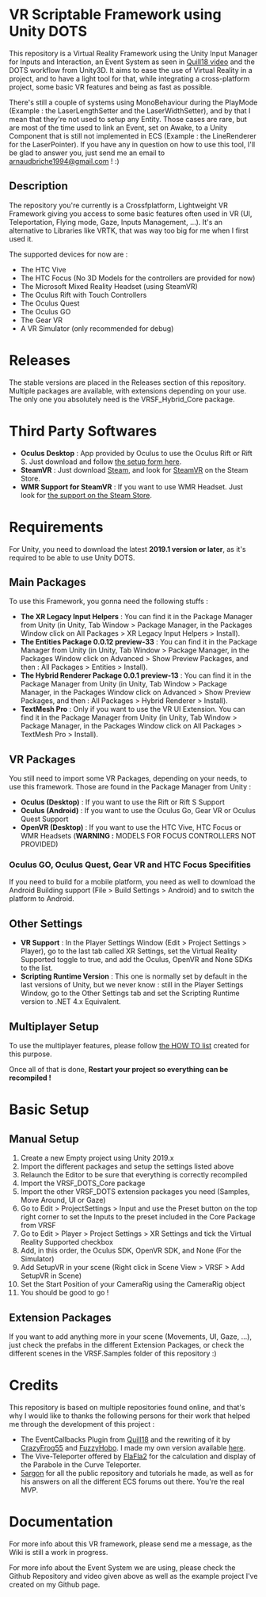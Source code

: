# VR Scriptable Framework using Unity DOTS
This repository is a Virtual Reality Framework using the Unity Input Manager for Inputs and Interaction, an Event System as seen in [Quill18 video](https://www.youtube.com/watch?v=04wXkgfd9V8) and the DOTS workflow from Unity3D. It aims to ease the use of Virtual Reality in a project, and to have a light tool for that, while integrating a cross-platform project, some basic VR features and being as fast as possible. 


There's still a couple of systems using MonoBehaviour during the PlayMode (Example : the LaserLengthSetter and the LaserWidthSetter), and by that I mean that they're not used to setup any Entity. 
Those cases are rare, but are most of the time used to link an Event, set on Awake, to a Unity Component that is still not implemented in ECS (Example : the LineRenderer for the LaserPointer).
If you have any in question on how to use this tool, I'll be glad to answer you, just send me an email to arnaudbriche1994@gmail.com ! :)


## Description
The repository you're currently is a Crossfplatform, Lightweight VR Framework giving you access to some basic features often used in VR (UI, Teleportation, Flying mode, Gaze, Inputs Management, ...). It's an alternative to Libraries like VRTK, that was way too big for me when I first used it.


The supported devices for now are :
- The HTC Vive
- The HTC Focus (No 3D Models for the controllers are provided for now)
- The Microsoft Mixed Reality Headset (using SteamVR)
- The Oculus Rift with Touch Controllers
- The Oculus Quest
- The Oculus GO
- The Gear VR
- A VR Simulator (only recommended for debug)


# Releases
The stable versions are placed in the Releases section of this repository. Multiple packages are available, with extensions depending on your use. The only one you absolutely need is the VRSF_Hybrid_Core package.


# Third Party Softwares
- **Oculus Desktop** : App provided by Oculus to use the Oculus Rift or Rift S. Just download and follow [the setup form here](https://www.oculus.com/rift/setup/).
- **SteamVR** : Just download [Steam](https://store.steampowered.com/about/), and look for [SteamVR](https://store.steampowered.com/app/250820/SteamVR/) on the Steam Store.
- **WMR Support for SteamVR** : If you want to use WMR Headset. Just look for [the support on the Steam Store](https://store.steampowered.com/app/719950/Windows_Mixed_Reality_for_SteamVR/).


# Requirements
For Unity, you need to download the latest **2019.1 version or later**, as it's required to be able to use Unity DOTS.

## Main Packages
To use this Framework, you gonna need the following stuffs :
- **The XR Legacy Input Helpers** : You can find it in the Package Manager from Unity (in Unity, Tab Window > Package Manager, in the Packages Window click on All Packages > XR Legacy Input Helpers > Install).
- **The Entities Package 0.0.12 preview-33** : You can find it in the Package Manager from Unity (in Unity, Tab Window > Package Manager, in the Packages Window click on Advanced > Show Preview Packages, and then : All Packages > Entities > Install). 
- **The Hybrid Renderer Package 0.0.1 preview-13** : You can find it in the Package Manager from Unity (in Unity, Tab Window > Package Manager, in the Packages Window click on Advanced > Show Preview Packages, and then : All Packages > Hybrid Renderer > Install). 
- **TextMesh Pro** : Only if you want to use the VR UI Extension. You can find it in the Package Manager from Unity (in Unity, Tab Window > Package Manager, in the Packages Window click on All Packages > TextMesh Pro > Install).

## VR Packages
You still need to import some VR Packages, depending on your needs, to use this framework. Those are found in the Package Manager from Unity :
- **Oculus (Desktop)** : If you want to use the Rift or Rift S Support
- **Oculus (Android)** : If you want to use the Oculus Go, Gear VR or Oculus Quest Support
- **OpenVR (Desktop)** : If you want to use the HTC Vive, HTC Focus or WMR Headsets (**WARNING :** MODELS FOR FOCUS CONTROLLERS NOT PROVIDED)

### Oculus GO, Oculus Quest, Gear VR and HTC Focus Specifities
If you need to build for a mobile platform, you need as well to download the Android Building support (File > Build Settings > Android) and to switch the platform to Android.

## Other Settings
- **VR Support** : In the Player Settings Window (Edit > Project Settings > Player), go to the last tab called XR Settings, set the Virtual Reality Supported toggle to true, and add the Oculus, OpenVR and None SDKs to the list.
- **Scripting Runtime Version** : This one is normally set by default in the last versions of Unity, but we never know :  still in the Player Settings Window, go to the Other Settings tab and set the Scripting Runtime version to .NET 4.x Equivalent.

## Multiplayer Setup
To use the multiplayer features, please follow [the HOW TO list](https://github.com/Jamy4000/VRSF_DOTS/blob/master/VRSF_DOTS/Assets/VRSF/Multiplayer/HOW_TO_Multi.md) created for this purpose.

Once all of that is done, **Restart your project so everything can be recompiled !**



# Basic Setup

## Manual Setup
1. Create a new Empty project using Unity 2019.x
2. Import the different packages and setup the settings listed above
3. Relaunch the Editor to be sure that everything is correctly recompiled
4. Import the VRSF_DOTS_Core package
5. Import the other VRSF_DOTS extension packages you need (Samples, Move Around, UI or Gaze)
6. Go to Edit > ProjectSettings > Input and use the Preset button on the top right corner to set the Inputs to the preset included in the Core Package from VRSF
7. Go to Edit > Player > Project Settings > XR Settings and tick the Virtual Reality Supported checkbox
8. Add, in this order, the Oculus SDK, OpenVR SDK, and None (For the Simulator)
9. Add SetupVR in your scene (Right click in Scene View > VRSF > Add SetupVR in Scene)
10. Set the Start Position of your CameraRig using the CameraRig object
11. You should be good to go !

## Extension Packages
If you want to add anything more in your scene (Movements, UI, Gaze, ...), just check the prefabs in the different Extension Packages, or check the different scenes in the VRSF.Samples folder of this repository :)


# Credits
This repository is based on multiple repositories found online, and that's why I would like to thanks the following persons for their work that helped me through the development of this project :
- The EventCallbacks Plugin from [Quill18](https://www.youtube.com/watch?v=04wXkgfd9V8) and the rewriting of it by [CrazyFrog55](https://github.com/crazyfox55) and [FuzzyHobo](https://github.com/FuzzyHobo). I made my own version available [here](https://github.com/Jamy4000/UnityCallbackAndEventTutorial).
- The Vive-Teleporter offered by [FlaFla2](https://github.com/Flafla2/Vive-Teleporter) for the calculation and display of the Parabole in the Curve Teleporter.
- [5argon](https://github.com/5argon) for all the public repository and tutorials he made, as well as for his answers on all the different ECS forums out there. You're the real MVP.


# Documentation
For more info about this VR framework, please send me a message, as the Wiki is still a work in progress.

For more info about the Event System we are using, please check the Github Repository and video given above as well as the example project I've created on my Github page.
